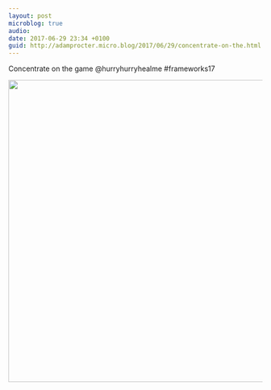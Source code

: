```yaml
---
layout: post
microblog: true
audio: 
date: 2017-06-29 23:34 +0100
guid: http://adamprocter.micro.blog/2017/06/29/concentrate-on-the.html
---
```

Concentrate on the game @hurryhurryhealme #frameworks17

<img src="http://adamprocter.micro.blog/uploads/2017/2cbbee52e6.jpg" width="600" height="600" />
